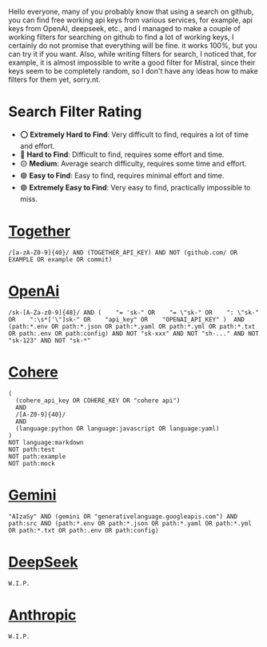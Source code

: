 Hello everyone, many of you probably know that using a search on github, you can find free working api keys from various services, for example, api keys from OpenAI, deepseek, etc., and I managed to make a couple of working filters for searching on github to find a lot of working keys, I certainly do not promise that everything will be fine. it works 100%, but you can try it if you want.
Also, while writing filters for search, I noticed that, for example, it is almost impossible to write a good filter for Mistral, since their keys seem to be completely random, so I don't have any ideas how to make filters for them yet, sorry.nt.

**Search Filter Rating**
================

* ⭕️ **Extremely Hard to Find**: Very difficult to find, requires a lot of time and effort.
* 🔴 **Hard to Find**: Difficult to find, requires some effort and time.
* 🟡 **Medium**: Average search difficulty, requires some time and effort.
* 🟢 **Easy to Find**: Easy to find, requires minimal effort and time.
* 🟣 **Extremely Easy to Find**: Very easy to find, practically impossible to miss.

# [Together](https://github.com/search?q=%2F%5Ba-zA-Z0-9%5D%7B40%7D%2F%20AND%20(TOGETHER_API_KEY)%20AND%20NOT%20(github.com%2F%20OR%20EXAMPLE%20OR%20example%20OR%20commit)&type=code)
```
/[a-zA-Z0-9]{40}/ AND (TOGETHER_API_KEY) AND NOT (github.com/ OR EXAMPLE OR example OR commit)
```

# [OpenAi](https://github.com/search?q=%2Fsk-%5BA-Za-z0-9%5D%7B48%7D%2F+AND+%28++++%22%3D+%27sk-%22+OR++++%22%3D+%5C%22sk-%22+OR++++%22%3A+%5C%22sk-%22+OR++++%22%3A%5Cs*%5B%27%5C%22%5Dsk-%22+OR++++%22api_key%22+OR++++%22OPENAI_API_KEY%22+%29++AND+%28path%3A*.env+OR+path%3A*.json+OR+path%3A*.yaml+OR+path%3A*.yml+OR+path%3A*.txt+OR+path%3A.env+OR+path%3Aconfig%29+AND+NOT+%22sk-xxx%22+AND+NOT+%22sh-...%22+AND+NOT+%22sk-123%22+AND+NOT+%22sk-*%22&type=code&ref=advsearch)
```
/sk-[A-Za-z0-9]{48}/ AND (    "= 'sk-" OR    "= \"sk-" OR    ": \"sk-" OR    ":\s*['\"]sk-" OR    "api_key" OR    "OPENAI_API_KEY" )  AND (path:*.env OR path:*.json OR path:*.yaml OR path:*.yml OR path:*.txt OR path:.env OR path:config) AND NOT "sk-xxx" AND NOT "sh-..." AND NOT "sk-123" AND NOT "sk-*"
```

# [Cohere](https://github.com/search?q=%28+++%28cohere_api_key+OR+COHERE_KEY+OR+%22cohere+api%22%29++++AND++++%2F%5BA-Z0-9%5D%7B40%7D%2F++++AND++++%28language%3Apython+OR+language%3Ajavascript+OR+language%3Ayaml%29+%29++NOT+language%3Amarkdown++NOT+path%3Atest++NOT+path%3Aexample++NOT+path%3Amock&type=code)
```
(
  (cohere_api_key OR COHERE_KEY OR "cohere api") 
  AND 
  /[A-Z0-9]{40}/ 
  AND 
  (language:python OR language:javascript OR language:yaml)
) 
NOT language:markdown 
NOT path:test 
NOT path:example 
NOT path:mock
```

# [Gemini](https://github.com/search?q=%22AIzaSy%22+AND+%28gemini+OR+%22generativelanguage.googleapis.com%22%29+AND+path%3Asrc+AND+%28path%3A*.env+OR+path%3A*.json+OR+path%3A*.yaml+OR+path%3A*.yml+OR+path%3A*.txt+OR+path%3A.env+OR+path%3Aconfig%29&type=code)
```
"AIzaSy" AND (gemini OR "generativelanguage.googleapis.com") AND path:src AND (path:*.env OR path:*.json OR path:*.yaml OR path:*.yml OR path:*.txt OR path:.env OR path:config)
```

# [DeepSeek]()
```
W.I.P.
```

# [Anthropic]()
```
W.I.P.
```

